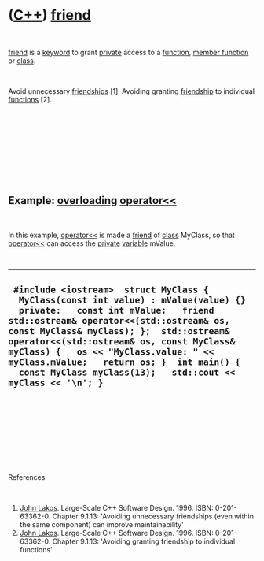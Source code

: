 



 

 

 

 

 

([C++](Cpp.htm)) [friend](CppFriend.htm)
========================================

 

[friend](CppFriend.htm) is a [keyword](CppKeyword.htm) to grant
[private](CppPrivate.htm) access to a [function](CppFunction.htm),
[member function](CppMemberFunction.htm) or [class](CppClass.htm).

 

Avoid unnecessary [friendships](CppFriend.htm) \[1\]. Avoiding granting
[friendship](CppFriend.htm) to individual [functions](CppFunction.htm)
\[2\].

 

 

 

 

 

Example: [overloading](CppOverload.htm) [operator&lt;&lt;](CppOperatorStreamOut.htm)
------------------------------------------------------------------------------------

 

In this example, [operator&lt;&lt;](CppOperatorStreamOut.htm) is made a
[friend](CppFriend.htm) of [class](CppClass.htm) MyClass, so that
[operator&lt;&lt;](CppOperatorStreamOut.htm) can access the
[private](CppPrivate.htm) [variable](CppVariable.htm) mValue.

 

  ----------------------------------------------------------------------------------------------------------------------------------------------------------------------------------------------------------------------------------------------------------------------------------------------------------------------------------------------------------------------------------------------------------------------
  ` #include <iostream>  struct MyClass {   MyClass(const int value) : mValue(value) {}   private:   const int mValue;   friend std::ostream& operator<<(std::ostream& os, const MyClass& myClass); };  std::ostream& operator<<(std::ostream& os, const MyClass& myClass) {   os << "MyClass.value: " << myClass.mValue;   return os; }  int main() {   const MyClass myClass(13);   std::cout << myClass << '\n'; }`
  ----------------------------------------------------------------------------------------------------------------------------------------------------------------------------------------------------------------------------------------------------------------------------------------------------------------------------------------------------------------------------------------------------------------------

 

 

 

 

 

References

 

1.  [John Lakos](CppJohnLakos.htm). Large-Scale C++ Software Design.
    1996. ISBN: 0-201-63362-0. Chapter 9.1.13: 'Avoiding unnecessary
    friendships (even within the same component) can improve
    maintainability'
2.  [John Lakos](CppJohnLakos.htm). Large-Scale C++ Software Design.
    1996. ISBN: 0-201-63362-0. Chapter 9.1.13: 'Avoiding granting
    friendship to individual functions'

 

 

 

 

 





 



